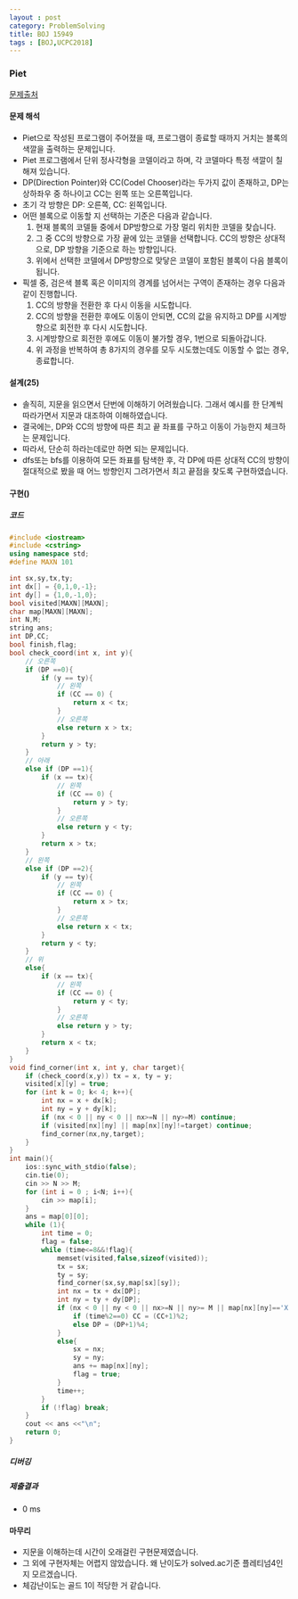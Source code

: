 ```yaml
---
layout : post
category: ProblemSolving
title: BOJ 15949
tags : [BOJ,UCPC2018]
---
```

### Piet

[문제출처](https://www.acmicpc.net/problem/15949)

#### 문제 해석
  
- Piet으로 작성된 프로그램이 주어졌을 때, 프로그램이 종료할 때까지 거치는 블록의 색깔을 출력하는 문제입니다.
- Piet 프로그램에서 단위 정사각형을 코델이라고 하며, 각 코델마다 특정 색깔이 칠해져 있습니다.
- DP(Direction Pointer)와 CC(Codel Chooser)라는 두가지 값이 존재하고, DP는 상하좌우 중 하나이고 CC는 왼쪽 또는 오른쪽입니다.
- 초기 각 방향은 DP: 오른쪽, CC: 왼쪽입니다.
- 어떤 블록으로 이동할 지 선택하는 기준은 다음과 같습니다.
   1. 현재 블록의 코델들 중에서 DP방향으로 가장 멀리 위치한 코델을 찾습니다.
   2. 그 중 CC의 방향으로 가장 끝에 있는 코델을 선택합니다. CC의 방향은 상대적으로, DP 방향을 기준으로 하는 방향입니다.
   3. 위에서 선택한 코델에서 DP방향으로 맞닿은 코델이 포함된 블록이 다음 블록이 됩니다.
- 픽셀 중, 검은색 블록 혹은 이미지의 경계를 넘어서는 구역이 존재하는 경우 다음과 같이 진행합니다.
   1. CC의 방향을 전환한 후 다시 이동을 시도합니다.
   2. CC의 방향을 전환한 후에도 이동이 안되면, CC의 값을 유지하고 DP를 시계방향으로 회전한 후 다시 시도합니다.
   3. 시계방향으로 회전한 후에도 이동이 불가할 경우, 1번으로 되돌아갑니다.
   4. 위 과정을 반복하여 총 8가지의 경우를 모두 시도했는데도 이동할 수 없는 경우, 종료합니다.

#### 설계(25)

- 솔직히, 지문을 읽으면서 단번에 이해하기 어려웠습니다. 그래서 예시를 한 단계씩 따라가면서 지문과 대조하여 이해하였습니다.
- 결국에는, DP와 CC의 방향에 따른 최고 끝 좌표를 구하고 이동이 가능한지 체크하는 문제입니다.
- 따라서, 단순히 하라는데로만 하면 되는 문제입니다.
- dfs또는 bfs를 이용하여 모든 좌표를 탐색한 후, 각 DP에 따른 상대적 CC의 방향이 절대적으로 봤을 때 어느 방향인지 그려가면서 최고 끝점을 찾도록 구현하였습니다.

#### 구현()

##### 코드

```cpp
#include <iostream>
#include <cstring>
using namespace std;
#define MAXN 101

int sx,sy,tx,ty;
int dx[] = {0,1,0,-1};
int dy[] = {1,0,-1,0};
bool visited[MAXN][MAXN];
char map[MAXN][MAXN];
int N,M;
string ans;
int DP,CC;
bool finish,flag;
bool check_coord(int x, int y){
    // 오른쪽
    if (DP ==0){
        if (y == ty){
            // 왼쪽
            if (CC == 0) {
                return x < tx;
            }
            // 오른쪽
            else return x > tx;
        }
        return y > ty;
    }
    // 아래
    else if (DP ==1){
        if (x == tx){
            // 왼쪽
            if (CC == 0) {
                return y > ty;
            }
            // 오른쪽
            else return y < ty;
        }
        return x > tx;
    }
    // 왼쪽
    else if (DP ==2){
        if (y == ty){
            // 왼쪽
            if (CC == 0) {
                return x > tx;
            }
            // 오른쪽
            else return x < tx;
        }
        return y < ty;
    }
    // 위
    else{
        if (x == tx){
            // 왼쪽
            if (CC == 0) {
                return y < ty;
            }
            // 오른쪽
            else return y > ty;
        }
        return x < tx;
    }
}
void find_corner(int x, int y, char target){
    if (check_coord(x,y)) tx = x, ty = y;
    visited[x][y] = true;
    for (int k = 0; k< 4; k++){
        int nx = x + dx[k];
        int ny = y + dy[k];
        if (nx < 0 || ny < 0 || nx>=N || ny>=M) continue;
        if (visited[nx][ny] || map[nx][ny]!=target) continue;
        find_corner(nx,ny,target);
    }
}
int main(){
    ios::sync_with_stdio(false);
    cin.tie(0);
    cin >> N >> M;
    for (int i = 0 ; i<N; i++){
        cin >> map[i];
    }
    ans = map[0][0];
    while (1){
        int time = 0;
        flag = false;
        while (time<=8&&!flag){
            memset(visited,false,sizeof(visited));
            tx = sx;
            ty = sy;
            find_corner(sx,sy,map[sx][sy]);
            int nx = tx + dx[DP];
            int ny = ty + dy[DP];
            if (nx < 0 || ny < 0 || nx>=N || ny>= M || map[nx][ny]=='X'){
                if (time%2==0) CC = (CC+1)%2;
                else DP = (DP+1)%4;
            }
            else{
                sx = nx;
                sy = ny;
                ans += map[nx][ny];
                flag = true;
            }
            time++;
        }
        if (!flag) break;
    }
    cout << ans <<"\n";
    return 0;
}
```

##### 디버깅

##### 제출결과

- 0 ms

#### 마무리

- 지문을 이해하는데 시간이 오래걸린 구현문제였습니다.
- 그 외에 구현자체는 어렵지 않았습니다. 왜 난이도가 solved.ac기준 플레티넘4인지 모르겠습니다.
- 체감난이도는 골드 1이 적당한 거 같습니다.
